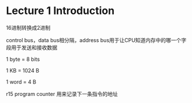 # Lecture 1 Introduction

16进制转换成2进制

control bus，data bus相分隔，address bus用于让CPU知道内存中的哪一个字段用于发送和接收数据

1 byte = 8 bits

1 KB = 1024 B

1 word = 4 B

r15 program counter 用来记录下一条指令的地址



